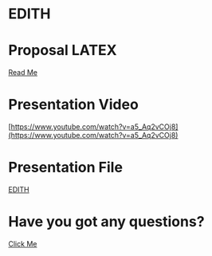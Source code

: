 # EDITH
# Proposal LATEX
[Read Me](https://drive.google.com/file/d/1bdXJ-CWcWC2tsgkGNQsdMryWkzwPZZ8U/view?usp=sharing)

# Presentation Video

[https://www.youtube.com/watch?v=a5_Aq2vCOj8](https://www.youtube.com/watch?v=a5_Aq2vCOj8)

# Presentation File

[EDITH](https://docs.google.com/presentation/d/1P-bZ_hX-Y0u_Cfob9Ku1UvBn8wZcD_Muc84fntsjTIk/edit?usp=drivesdk)

# Have you got any questions?

[Click Me](https://docs.google.com/spreadsheets/d/1SNGHjpnSXxRAuK7Z-AlhNtvXm0BuEyrsOxTh3-LBOPQ/edit?usp=sharing)
